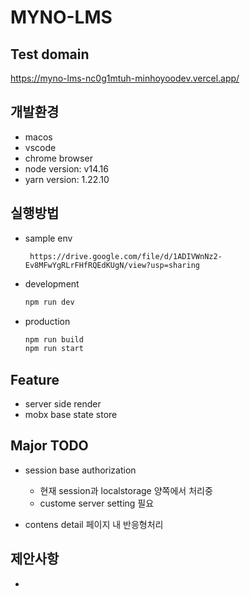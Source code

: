 # MYNO-LMS

## Test domain

https://myno-lms-nc0g1mtuh-minhoyoodev.vercel.app/

## 개발환경

- macos
- vscode
- chrome browser
- node version: v14.16
- yarn version: 1.22.10

## 실행방법

- sample env

  ` https://drive.google.com/file/d/1ADIVWnNz2-Ev8MFwYgRLrFHfRQEdKUgN/view?usp=sharing`

- development
  ```bash
  npm run dev
  ```
- production

  ```bash
  npm run build
  npm run start
  ```

## Feature

- server side render
- mobx base state store

## Major TODO

- session base authorization

  - 현재 session과 localstorage 양쪽에서 처리중
  - custome server setting 필요

- contens detail 페이지 내 반응형처리

## 제안사항

-
